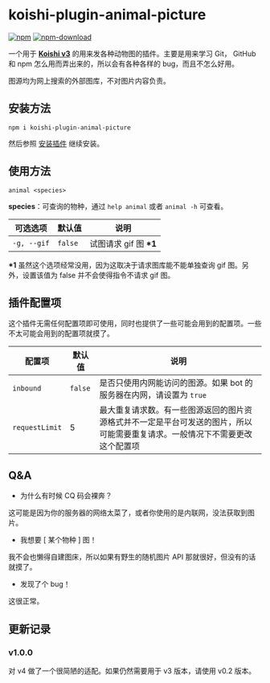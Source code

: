 # koishi-plugin-animal-picture

[![npm](https://img.shields.io/npm/v/koishi-plugin-animal-picture?style=flat-square)](https://www.npmjs.com/package/koishi-plugin-animal-picture)
[![npm-download](https://img.shields.io/npm/dw/koishi-plugin-animal-picture?style=flat-square)](https://www.npmjs.com/package/koishi-plugin-animal-picture)

一个用于 [**Koishi v3**](https://github.com/koishijs/koishi) 的用来发各种动物图的插件。主要是用来学习 Git， GitHub 和 npm 怎么用而弄出来的，所以会有各种各样的 bug，而且不怎么好用。

图源均为网上搜索的外部图库，不对图片内容负责。

## 安装方法

```shell
npm i koishi-plugin-animal-picture
```

然后参照 [安装插件](https://koishi.js.org/guide/context.html#%E5%AE%89%E8%A3%85%E6%8F%92%E4%BB%B6) 继续安装。

## 使用方法

```
animal <species>
```

**species**：可查询的物种，通过 `help animal` 或者 `animal -h` 可查看。

| 可选选项 | 默认值 | 说明 |
| - | - | - |
| `-g, --gif` | `false` | 试图请求 gif 图 **\*1** |

**\*1** 虽然这个选项经常没用，因为这取决于请求图库能不能单独查询 gif 图。另外，设置该值为 false 并不会使得指令不请求 gif 图。

## 插件配置项

这个插件无需任何配置项即可使用，同时也提供了一些可能会用到的配置项。一些不太可能会用到的配置项就摸了。

| 配置项 | 默认值 | 说明 |
| - | - | - |
| `inbound` | `false` | 是否只使用内网能访问的图源。如果 bot 的服务器在内网，请设置为 `true` |
| `requestLimit` | 5 | 最大重复请求数。有一些图源返回的图片资源格式并不一定是平台可发送的图片，所以可能需要重复请求。一般情况下不需要更改这个配置项 |

## Q&A

- 为什么有时候 CQ 码会裸奔？

这可能是因为你的服务器的网络太菜了，或者你使用的是内联网，没法获取到图片。

- 我想要 [ 某个物种 ] 图！

我不会也懒得自建图床，所以如果有野生的随机图片 API 那就很好，但没有的话就摸了。

- 发现了个 bug！

这很正常。

## 更新记录

### v1.0.0

对 v4 做了一个很简陋的适配。如果仍然需要用于 v3 版本，请使用 v0.2 版本。